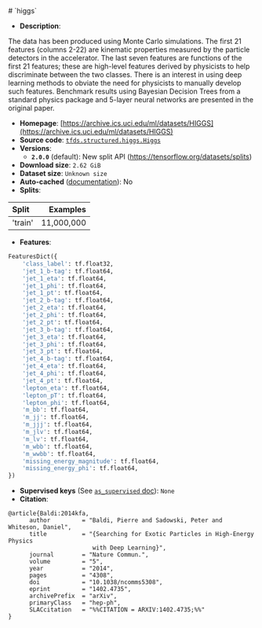 <div itemscope itemtype="http://schema.org/Dataset">
  <div itemscope itemprop="includedInDataCatalog" itemtype="http://schema.org/DataCatalog">
    <meta itemprop="name" content="TensorFlow Datasets" />
  </div>
  <meta itemprop="name" content="higgs" />
  <meta itemprop="description" content="The data has been produced using Monte Carlo simulations. &#10;The first 21 features (columns 2-22) are kinematic properties &#10;measured by the particle detectors in the accelerator. &#10;The last seven features are functions of the first 21 features; &#10;these are high-level features derived by physicists to help &#10;discriminate between the two classes. There is an interest &#10;in using deep learning methods to obviate the need for physicists &#10;to manually develop such features. Benchmark results using &#10;Bayesian Decision Trees from a standard physics package and &#10;5-layer neural networks are presented in the original paper. &#10;&#10;&#10;To use this dataset:&#10;&#10;```python&#10;import tensorflow_datasets as tfds&#10;&#10;ds = tfds.load(&#x27;higgs&#x27;, split=&#x27;train&#x27;)&#10;for ex in ds.take(4):&#10;  print(ex)&#10;```&#10;&#10;See [the guide](https://www.tensorflow.org/datasets/overview) for more&#10;informations on [tensorflow_datasets](https://www.tensorflow.org/datasets).&#10;&#10;" />
  <meta itemprop="url" content="https://www.tensorflow.org/datasets/catalog/higgs" />
  <meta itemprop="sameAs" content="https://archive.ics.uci.edu/ml/datasets/HIGGS" />
  <meta itemprop="citation" content="@article{Baldi:2014kfa,&#10;      author         = &quot;Baldi, Pierre and Sadowski, Peter and Whiteson, Daniel&quot;,&#10;      title          = &quot;{Searching for Exotic Particles in High-Energy Physics&#10;                        with Deep Learning}&quot;,&#10;      journal        = &quot;Nature Commun.&quot;,&#10;      volume         = &quot;5&quot;,&#10;      year           = &quot;2014&quot;,&#10;      pages          = &quot;4308&quot;,&#10;      doi            = &quot;10.1038/ncomms5308&quot;,&#10;      eprint         = &quot;1402.4735&quot;,&#10;      archivePrefix  = &quot;arXiv&quot;,&#10;      primaryClass   = &quot;hep-ph&quot;,&#10;      SLACcitation   = &quot;%%CITATION = ARXIV:1402.4735;%%&quot;&#10;}&#10;" />
</div>
# `higgs`

*   **Description**:

The data has been produced using Monte Carlo simulations. The first 21 features
(columns 2-22) are kinematic properties measured by the particle detectors in
the accelerator. The last seven features are functions of the first 21 features;
these are high-level features derived by physicists to help discriminate between
the two classes. There is an interest in using deep learning methods to obviate
the need for physicists to manually develop such features. Benchmark results
using Bayesian Decision Trees from a standard physics package and 5-layer neural
networks are presented in the original paper.

*   **Homepage**:
    [https://archive.ics.uci.edu/ml/datasets/HIGGS](https://archive.ics.uci.edu/ml/datasets/HIGGS)
*   **Source code**:
    [`tfds.structured.higgs.Higgs`](https://github.com/tensorflow/datasets/tree/master/tensorflow_datasets/structured/higgs.py)
*   **Versions**:
    *   **`2.0.0`** (default): New split API
        (https://tensorflow.org/datasets/splits)
*   **Download size**: `2.62 GiB`
*   **Dataset size**: `Unknown size`
*   **Auto-cached**
    ([documentation](https://www.tensorflow.org/datasets/performances#auto-caching)):
    No
*   **Splits**:

Split   | Examples
:------ | ---------:
'train' | 11,000,000

*   **Features**:

```python
FeaturesDict({
    'class_label': tf.float32,
    'jet_1_b-tag': tf.float64,
    'jet_1_eta': tf.float64,
    'jet_1_phi': tf.float64,
    'jet_1_pt': tf.float64,
    'jet_2_b-tag': tf.float64,
    'jet_2_eta': tf.float64,
    'jet_2_phi': tf.float64,
    'jet_2_pt': tf.float64,
    'jet_3_b-tag': tf.float64,
    'jet_3_eta': tf.float64,
    'jet_3_phi': tf.float64,
    'jet_3_pt': tf.float64,
    'jet_4_b-tag': tf.float64,
    'jet_4_eta': tf.float64,
    'jet_4_phi': tf.float64,
    'jet_4_pt': tf.float64,
    'lepton_eta': tf.float64,
    'lepton_pT': tf.float64,
    'lepton_phi': tf.float64,
    'm_bb': tf.float64,
    'm_jj': tf.float64,
    'm_jjj': tf.float64,
    'm_jlv': tf.float64,
    'm_lv': tf.float64,
    'm_wbb': tf.float64,
    'm_wwbb': tf.float64,
    'missing_energy_magnitude': tf.float64,
    'missing_energy_phi': tf.float64,
})
```
*   **Supervised keys** (See
    [`as_supervised` doc](https://www.tensorflow.org/datasets/api_docs/python/tfds/load)):
    `None`
*   **Citation**:

```
@article{Baldi:2014kfa,
      author         = "Baldi, Pierre and Sadowski, Peter and Whiteson, Daniel",
      title          = "{Searching for Exotic Particles in High-Energy Physics
                        with Deep Learning}",
      journal        = "Nature Commun.",
      volume         = "5",
      year           = "2014",
      pages          = "4308",
      doi            = "10.1038/ncomms5308",
      eprint         = "1402.4735",
      archivePrefix  = "arXiv",
      primaryClass   = "hep-ph",
      SLACcitation   = "%%CITATION = ARXIV:1402.4735;%%"
}
```
